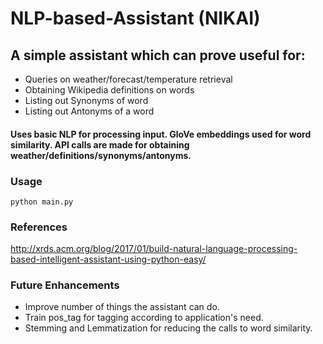 # NLP-based-Assistant (NIKAI)
## A simple assistant which can prove useful for: 
* Queries on weather/forecast/temperature retrieval
* Obtaining Wikipedia definitions on words
* Listing out Synonyms of word
* Listing out Antonyms of a word

#### Uses basic NLP for processing input. GloVe embeddings used for word similarity. API calls are made for obtaining weather/definitions/synonyms/antonyms.


### Usage
```python main.py```


### References
http://xrds.acm.org/blog/2017/01/build-natural-language-processing-based-intelligent-assistant-using-python-easy/

### Future Enhancements
* Improve number of things the assistant can do.
* Train pos_tag for tagging according to application's need.
* Stemming and Lemmatization for reducing the calls to word similarity.

